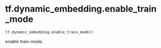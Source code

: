 <div itemscope itemtype="http://developers.google.com/ReferenceObject">
<meta itemprop="name" content="tf.dynamic_embedding.enable_train_mode" />
<meta itemprop="path" content="Stable" />
</div>

# tf.dynamic_embedding.enable_train_mode

``` python
tf.dynamic_embedding.enable_train_mode()
```

enable train mode.
  